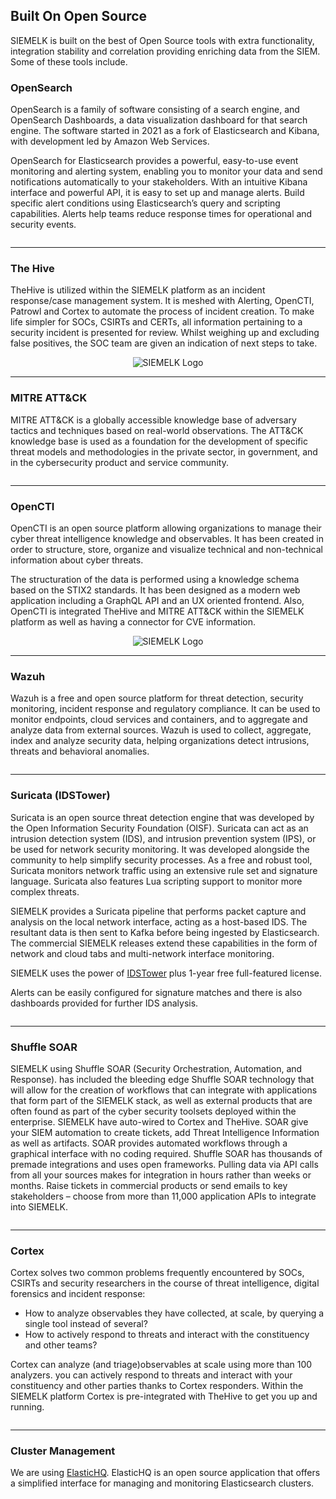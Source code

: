 ## Built On Open Source
SIEMELK is built on the best of Open Source tools with extra functionality, integration stability and correlation providing enriching data from the SIEM.
Some of these tools include.

### OpenSearch
OpenSearch is a family of software consisting of a search engine, and OpenSearch Dashboards, a data visualization dashboard for that search engine. The software started in 2021 as a fork of Elasticsearch and Kibana, with development led by Amazon Web Services.

OpenSearch for Elasticsearch provides a powerful, easy-to-use event monitoring and alerting system, enabling you to monitor your data and send notifications automatically to your stakeholders. With an intuitive Kibana interface and powerful API, it is easy to set up and manage alerts. Build specific alert conditions using Elasticsearch’s query and scripting capabilities. Alerts help teams reduce response times for operational and security events.

<p align="center">
 <img alt="" src="images/opensearch.png">
</p>

-----

### The Hive
TheHive is utilized within the SIEMELK platform as an incident response/case management system. It is meshed with Alerting, OpenCTI, Patrowl and Cortex to automate the process of incident creation. To make life simpler for SOCs, CSIRTs and CERTs, all information pertaining to a security incident is presented for review. Whilst weighing up and excluding false positives, the SOC team are given an indication of next steps to take.

<p align="center">
 <img alt="SIEMELK Logo" src="images/hive.png">
</p>

-----

### MITRE ATT&CK
MITRE ATT&CK is a globally accessible knowledge base of adversary tactics and techniques based on real-world observations. The ATT&CK knowledge base is used as a foundation for the development of specific threat models and methodologies in the private sector, in government, and in the cybersecurity product and service community.

<p align="center">
 <img alt="" src="images/mitre.png">
</p>

------
### OpenCTI
OpenCTI is an open source platform allowing organizations to manage their cyber threat intelligence knowledge and observables. It has been created in order to structure, store, organize and visualize technical and non-technical information about cyber threats.


The structuration of the data is performed using a knowledge schema based on the STIX2 standards. It has been designed as a modern web application including a GraphQL API and an UX oriented frontend. Also, OpenCTI is integrated TheHive and MITRE ATT&CK within the SIEMELK platform as well as having a connector for CVE information.

<p align="center">
 <img alt="SIEMELK Logo" src="images/opencti.jpg">
</p>

------

### Wazuh
Wazuh is a free and open source platform for threat detection, security monitoring, incident response and regulatory compliance. It can be used to monitor endpoints, cloud services and containers, and to aggregate and analyze data from external sources. Wazuh is used to collect, aggregate, index and analyze security data, helping organizations detect intrusions, threats and behavioral anomalies.

<p align="center">
 <img alt="" src="images/wazuh.png">
</p>

-----

### Suricata (IDSTower)
Suricata is an open source threat detection engine that was developed by the Open Information Security Foundation (OISF). Suricata can act as an intrusion detection system (IDS), and intrusion prevention system (IPS), or be used for network security monitoring. It was developed alongside the community to help simplify security processes. As a free and robust tool, Suricata monitors network traffic using an extensive rule set and signature language. Suricata also features Lua scripting support to monitor more complex threats.

SIEMELK provides a Suricata pipeline that performs packet capture and analysis on the local network interface, acting as a host-based IDS. The resultant data is then sent to Kafka before being ingested by Elasticsearch. The commercial SIEMELK releases extend these capabilities in the form of network and cloud tabs and multi-network interface monitoring.

SIEMELK uses the power of [IDSTower](https://www.idstower.com/) plus 1-year free full-featured license.
 
Alerts can be easily configured for signature matches and there is also dashboards provided for further IDS analysis.

 <p align="center">
 <img alt="" src="images/suricata.png">
</p>

-----
### Shuffle SOAR
SIEMELK using Shuffle SOAR (Security Orchestration, Automation, and Response). has included the bleeding edge Shuffle SOAR technology that will allow for the creation of workflows that can integrate with applications that form part of the SIEMELK stack, as well as external products that are often found as part of the cyber security toolsets deployed within the enterprise. SIEMELK have auto-wired to Cortex and TheHive. SOAR give your SIEM automation to create tickets, add Threat Intelligence Information as well as artifacts. SOAR provides automated workflows through a graphical interface with no coding required. Shuffle SOAR has thousands of premade integrations and uses open frameworks. Pulling data via API calls from all your sources makes for integration in hours rather than weeks or months. Raise tickets in commercial products or send emails to key stakeholders – choose from more than 11,000 application APIs to integrate into SIEMELK.

 <p align="center">
 <img alt="" src="images/SOAR-min.jpg ">
</p>

-----
### Cortex 
Cortex solves two common problems frequently encountered by SOCs, CSIRTs and security researchers in the course of threat intelligence, digital forensics and incident response:


- How to analyze observables they have collected, at scale, by querying a single tool instead of several?
- How to actively respond to threats and interact with the constituency and other teams?


Cortex can analyze (and triage)observables at scale using more than 100 analyzers. you can actively respond to threats and interact with your constituency and other parties thanks to Cortex responders. Within the SIEMELK platform Cortex is pre-integrated with TheHive to get you up and running.


<p align="center">
<img alt="" src="images/Cortex-dash.png ">
</p>

----
### Cluster Management
We are using [ElasticHQ](https://www.elastichq.org/).
ElasticHQ is an open source application that offers a simplified interface for managing and monitoring Elasticsearch clusters.

<p align="center">
<img alt="" src="https://www.elastichq.org/img/elastichq.png">
</p>
